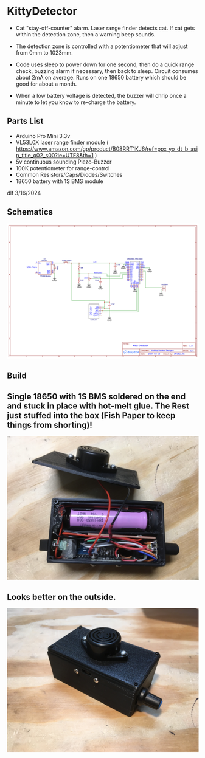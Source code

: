 # KittyDetector

* Cat "stay-off-counter" alarm.   Laser range finder detects cat.  If cat gets within the detection zone, then a warning beep sounds.  

* The detection zone is controlled with a potentiometer that will adjust from 0mm to 1023mm. 

* Code uses sleep to power down for one second, then do a quick range check, buzzing alarm if necessary, then back to sleep.
Circuit consumes about 2mA on average.   Runs on one 18650 battery which should be good for about a month.

* When a low battery voltage is detected, the buzzer will chrip once a minute to let you know to re-charge the battery.

## Parts List
- Arduino Pro Mini 3.3v
- VL53L0X laser range finder module ( https://www.amazon.com/gp/product/B08RRT1KJ6/ref=ppx_yo_dt_b_asin_title_o02_s00?ie=UTF8&th=1 )
- 5v continuous sounding Piezo-Buzzer
- 100K potentiometer for range-control
- Common Resistors/Caps/Diodes/Switches
- 18650 battery with 1S BMS module

dlf  3/16/2024

## Schematics
![Alt text](./Schematic_KittyDetector.png "Schematic_KittyDetector")

## Build
## Single 18650 with 1S BMS soldered on the end and stuck in place with hot-melt glue.  The Rest just stuffed into the box (Fish Paper to keep things from shorting)!
![Alt text](./Inside.jpg "Inside of Box")
## Looks better on the outside.
![Alt text](./Outside.jpg "Outside of Box")
